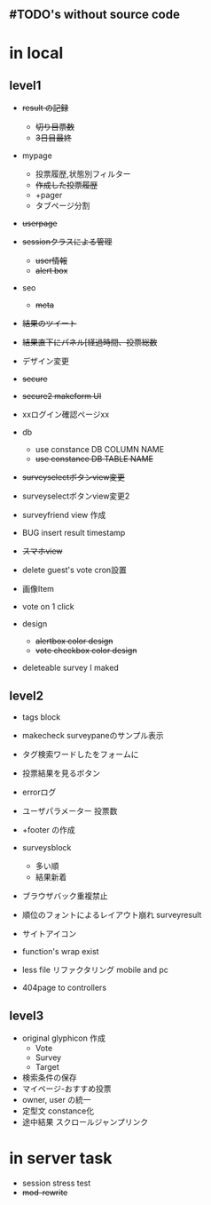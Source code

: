 #TODO's without source code
---


# in local
## level1
* ~~result の記録~~
    * ~~切り目票数~~
    * ~~3日目最終~~
* mypage
    * 投票履歴,状態別フィルター
    * ~~作成した投票履歴~~
    * +pager
    * タブページ分割
* ~~userpage~~
* ~~sessionクラスによる管理~~
    * ~~user情報~~
    * ~~alert box~~
* seo
    * ~~meta~~

* ~~結果のツイート~~
* ~~結果直下にパネル[経過時間、投票総数~~

* デザイン変更

* ~~secure~~
* ~~secure2 makeform UI~~

* xxログイン確認ページxx
* db
    * use constance DB COLUMN NAME
    * ~~use constance DB TABLE NAME~~

* ~~surveyselectボタンview変更~~
* surveyselectボタンview変更2

* surveyfriend view 作成

* BUG insert result timestamp

* ~~スマホview~~

* delete guest's vote cron設置

* 画像Item

* vote on 1 click

* design 
    * ~~alertbox color design~~
    * ~~vote checkbox color design~~

* deleteable survey I maked


## level2
* tags block
* makecheck surveypaneのサンプル表示
* タグ検索ワードしたをフォームに
* 投票結果を見るボタン
* errorログ
* ユーザパラメーター 投票数
* +footer の作成
* surveysblock
    * 多い順
    * 結果新着
* ブラウザバック重複禁止

* 順位のフォントによるレイアウト崩れ surveyresult

* サイトアイコン

* function's wrap exist

* less file リファクタリング mobile and pc
* 404page to controllers


## level3
* original glyphicon 作成
    * Vote
    * Survey
    * Target
* 検索条件の保存
* マイページ-おすすめ投票
* owner, user の統一
* 定型文 constance化
* 途中結果 スクロールジャンプリンク

# in server task
* session stress test
* ~~mod-rewrite~~


